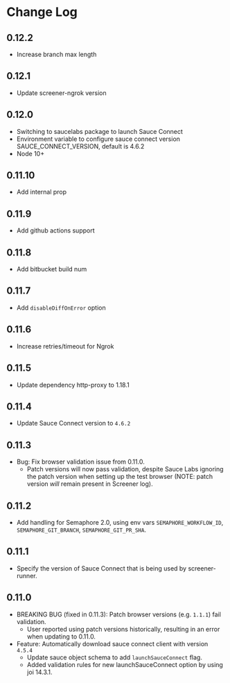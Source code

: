 # Change Log

## 0.12.2
- Increase branch max length

## 0.12.1
- Update screener-ngrok version

## 0.12.0
- Switching to saucelabs package to launch Sauce Connect
- Environment variable to configure sauce connect version SAUCE_CONNECT_VERSION, default is 4.6.2
- Node 10+

## 0.11.10
- Add internal prop

## 0.11.9
- Add github actions support

## 0.11.8
- Add bitbucket build num

## 0.11.7
- Add `disableDiffOnError` option

## 0.11.6
- Increase retries/timeout for Ngrok

## 0.11.5
- Update dependency http-proxy to 1.18.1

## 0.11.4
- Update Sauce Connect version to `4.6.2`

## 0.11.3
- Bug: Fix browser validation issue from 0.11.0.
  - Patch versions will now pass validation, despite Sauce Labs ignoring the patch version when setting up the test browser (NOTE: patch version _will_ remain present in Screener log).

## 0.11.2
- Add handling for Semaphore 2.0, using env vars `SEMAPHORE_WORKFLOW_ID`,  `SEMAPHORE_GIT_BRANCH`, `SEMAPHORE_GIT_PR_SHA`.

## 0.11.1
- Specify the version of Sauce Connect that is being used by screener-runner.

## 0.11.0
- BREAKING BUG (fixed in 0.11.3): Patch browser versions (e.g. `1.1.1`) fail validation.
  - User reported using patch versions historically, resulting in an error when updating to 0.11.0.
- Feature: Automatically download sauce connect client with version `4.5.4`
  - Update sauce object schema to add `launchSauceConnect` flag.
  - Added validation rules for new launchSauceConnect option by using joi 14.3.1.
